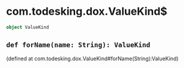 # com.todesking.dox.ValueKind$


```scala
object ValueKind
```


 `def forName(name: String): ValueKind`
----------------------------------------

(defined at com.todesking.dox.ValueKind#forName(String):ValueKind)

